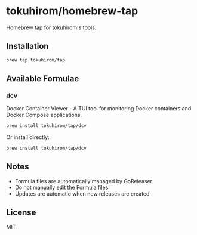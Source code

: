 # tokuhirom/homebrew-tap

Homebrew tap for tokuhirom's tools.

## Installation

```bash
brew tap tokuhirom/tap
```

## Available Formulae

### dcv

Docker Container Viewer - A TUI tool for monitoring Docker containers and Docker Compose applications.

```bash
brew install tokuhirom/tap/dcv
```

Or install directly:

```bash
brew install tokuhirom/tap/dcv
```

## Notes

- Formula files are automatically managed by GoReleaser
- Do not manually edit the Formula files
- Updates are automatic when new releases are created

## License

MIT